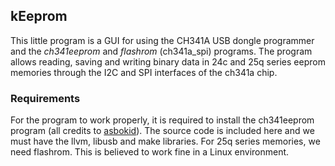 ## kEeprom

This little program is a GUI for using the CH341A USB dongle programmer and the *ch341eeprom* and *flashrom* (ch341a_spi) programs. The program allows reading, saving and writing binary data in 24c and 25q series eeprom memories through the I2C and SPI interfaces of the ch341a chip.

### Requirements

For the program to work properly, it is required to install the ch341eeprom program (all credits to [asbokid](http://sourceforge.net/projects/ch341eepromtool/)). The source code is included here and we must have the llvm, libusb and make libraries. For 25q series memories, we need flashrom. This is believed to work fine in a Linux environment.


